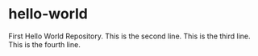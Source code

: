 # hello-world

First Hello World Repository.
This is the second line.
This is the third line.
This is the fourth line.
